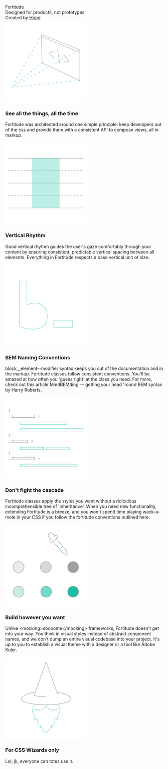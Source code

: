 <div class="box box--inverse xs-ptb8" style="background-image: url('/images/index/hero.png'); background-repeat: no-repeat; background-position: center 8rem; background-attachment: fixed;">
  <div class="container xs-ptb8 xs-prl2 sm-prl0">
    <div class="xs-alpha xs-inset4 xs-mtb4">Fortitude</div>
    <div class="xs-gamma xs-inset4 xs-mb4">Designed for products, not prototypes</div>
  </div>
</div>

<div class="box box--info xs-ptb1 xs-text-center xs-epsilion xs-mb4">
  Created by
  <a class="text--uppercase" href="http://hired.com/?utm_source=fortitudeio" target="_blank">Hired</a>
</div>

<div class="box">
  <div class="container xs-prl1 sm-prl0">
    <div class="layout layout--large"><div class="layout__item sm-6of12 lg-4of12 xs-mb6">
      <img alt="See all the things, all the time" class="xs-block xs-mrlauto xs-mb4" src="/images/index/sections/see-all-the-things-all-the-time.png" width="260" height="260">
      <h3 class="xs-gamma xs-inset2 xs-mb2">
        See all the things, all the time
      </h3>
      <p class="xs-mb2">
        Fortitude was architected around one simple principle:
        keep developers out of the css and provide them with a
        consistent API to compose views, all in markup.
      </p>
    </div><div class="layout__item sm-6of12 lg-4of12 xs-mb6">
      <img alt="Vertical Rhythm" class="xs-block xs-mrlauto xs-mb4" src="/images/index/sections/vertical-rhythm.png" width="260" height="260">
      <h3 class="xs-gamma xs-inset2 xs-mb2">
        Vertical Rhythm
      </h3>
      <p>
        Good vertical rhythm guides the user's gaze comfortably
        through your content by ensuring consistent,
        predictable vertical spacing between all elements.
        Everything in Fortitude respects a base vertical unit of
        size.
      </p>
    </div><div class="layout__item sm-6of12 lg-4of12 xs-mb6">
      <img alt="BEM Naming Conventions" class="xs-block xs-mrlauto xs-mb4" src="/images/index/sections/bem-naming-conventions.png" width="260" height="260">
      <h3 class="xs-gamma xs-inset2 xs-mb2">
        BEM Naming Conventions
      </h3>
      <p>
        block__element--modifier syntax keeps you out of the
        documentation and in the markup. Fortitude classes
        follow consistent conventions. You'll be amazed at how
        often you 'guess right' at the class you need. For more,
        check out this article MindBEMding &mdash; getting your head
        &apos;round BEM syntax by Harry Roberts.
      </p>
    </div><div class="layout__item sm-6of12 lg-4of12 xs-mb6">
      <img alt="Don't fight the cascade" class="xs-block xs-mrlauto xs-mb4" src="/images/index/sections/dont-fight-the-cascade.png" width="260" height="260">
      <h3 class="xs-gamma xs-inset2 xs-mb2">
        Don't fight the cascade
      </h3>
      <p>
        Fortitude classes apply the styles you want without a
        ridiculous incomprehensible tree of 'inheritance'. When
        you need new functionality, extending Fortitude is a
        breeze, and you won't spend time playing wack-a-mole
        in your CSS if you follow the fortitude conventions
        outlined here.
      </p>
    </div><div class="layout__item sm-6of12 lg-4of12 xs-mb6">
      <img alt="Build however you want" class="xs-block xs-mrlauto xs-mb4" src="/images/index/sections/build-however-you-want.png" width="260" height="260">
      <h3 class="xs-gamma xs-inset2 xs-mb2">
        Build however you want
      </h3>
      <p>
        Unlike &lt;mocking&gt;soooome&lt;/mocking&gt; frameworks, Fortitude doesn't get into your way. You think in visual styles instead of abstract component names, and we don't dump an entire visual codebase into your project. It's up to you to establish a visual theme with a designer or a tool like Adobe Kuler.
      </p>
    </div><div class="layout__item sm-6of12 lg-4of12 xs-mb6">
      <img alt="For CSS Wizards only" class="xs-block xs-mrlauto xs-mb4" src="/images/index/sections/for-css-wizards-only.png" width="260" height="260">
      <h3 class="xs-gamma xs-inset2 xs-mb2">
        For CSS Wizards only
      </h3>
      <p class="xs-mb2">
        Lol, jk, everyone can totes use it.
      </p>
    </div></div>
  </div>
</div>